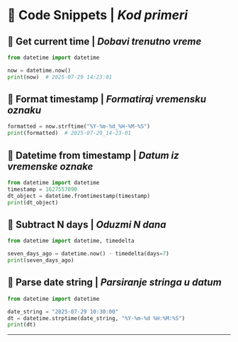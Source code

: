 # 🧩 Code Snippets | _Kod primeri_

## 📌 Get current time | _Dobavi trenutno vreme_

```python
from datetime import datetime

now = datetime.now()
print(now)  # 2025-07-29 14:23:01
```

## 📌 Format timestamp | _Formatiraj vremensku oznaku_

```python
formatted = now.strftime("%Y-%m-%d_%H-%M-%S")
print(formatted)  # 2025-07-29_14-23-01
```

## 📌 Datetime from timestamp | _Datum iz vremenske oznake_

```python
from datetime import datetime
timestamp = 1627557890
dt_object = datetime.fromtimestamp(timestamp)
print(dt_object)
```

## 📌 Subtract N days | _Oduzmi N dana_

```python
from datetime import datetime, timedelta

seven_days_ago = datetime.now() - timedelta(days=7)
print(seven_days_ago)
```

## 📌 Parse date string | _Parsiranje stringa u datum_

```python
from datetime import datetime

date_string = "2025-07-29 10:30:00"
dt = datetime.strptime(date_string, "%Y-%m-%d %H:%M:%S")
print(dt)
```

---
